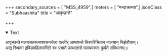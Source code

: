 +++
secondary_sources = [ "MSS_4959",]
meters = [ "मन्दाक्रान्ता",]
jsonClass = "Subhaashita"
title = "आपृच्छन्ते"

+++

<details open><summary>Text</summary>

आपृच्छन्ते मलयजतरूनाश्वसन्त्येत्य वल्लीर् आभाषन्ते चिरपरिचितान् मालयान् निर्झरौघान्।  
अद्य स्थित्वा द्रविडमहिलामन्दिरे श्वः प्रभाते प्रस्थातारो मलयमरुतः कुर्वते संविधानम्॥
</details>
